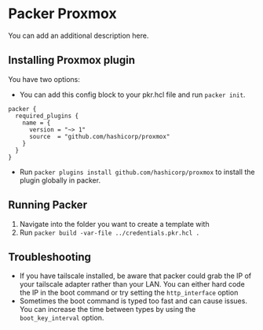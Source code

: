 # Packer Proxmox

You can add an additional description here.

## Installing Proxmox plugin
You have two options:
- You can add this config block to your pkr.hcl file and run ```packer init```.

```
packer {
  required_plugins {
    name = {
      version = "~> 1"
      source  = "github.com/hashicorp/proxmox"
    }
  }
}
```

- Run ```packer plugins install github.com/hashicorp/proxmox``` to install the plugin globally in packer.

## Running Packer

1. Navigate into the folder you want to create a template with
2. Run ```packer build -var-file ../credentials.pkr.hcl .```


## Troubleshooting 
- If you have tailscale installed, be aware that packer could grab the IP of your tailscale adapter rather than your LAN. You can either hard code the IP in the boot command or try setting the ```http_interface``` option
- Sometimes the boot command is typed too fast and can cause issues. You can increase the time between types by using the ```boot_key_interval``` option. 